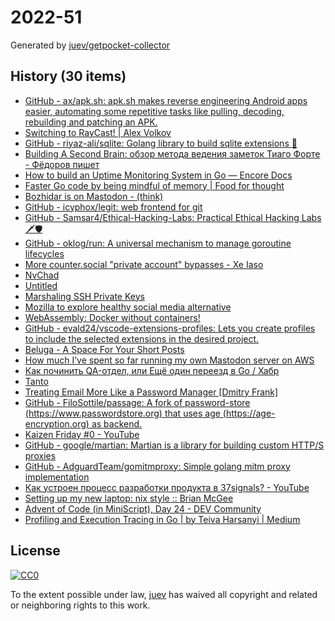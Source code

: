 # 2022-51

Generated by [juev/getpocket-collector](https://github.com/juev/getpocket-collector)

## History (30 items)

- [GitHub - ax/apk.sh: apk.sh makes reverse engineering Android apps easier, automating some repetitive tasks like pulling, decoding, rebuilding and patching an APK.](https://github.com/ax/apk.sh)
- [Switching to RayCast! | Alex Volkov](https://typefully.com/altryne/switching-to-raycast-jXXQYLj)
- [GitHub - riyaz-ali/sqlite: Golang library to build sqlite extensions :rocket:](https://github.com/riyaz-ali/sqlite)
- [Building A Second Brain: обзор метода ведения заметок Тиаго Форте - Фёдоров пишет](https://fedorovpishet.ru/basb/)
- [How to build an Uptime Monitoring System in Go — Encore Docs](https://encore.dev/docs/tutorials/uptime)
- [Faster Go code by being mindful of memory | Food for thought](https://f4t.dev/software/go-performance-memory/)
- [Bozhidar is on Mastodon - (think)](https://batsov.com/articles/2022/12/20/bozhidar-is-on-mastodon/)
- [GitHub - icyphox/legit: web frontend for git](https://github.com/icyphox/legit)
- [GitHub - Samsar4/Ethical-Hacking-Labs: Practical Ethical Hacking Labs 🗡🛡](https://github.com/Samsar4/Ethical-Hacking-Labs)
- [GitHub - oklog/run: A universal mechanism to manage goroutine lifecycles](https://github.com/oklog/run)
- [More counter.social "private account" bypasses - Xe Iaso](https://xeiaso.net/blog/more-coso-bypasses)
- [NvChad](https://nvchad.com)
- [Untitled](https://www.uber.com/de/blog/devpod-improving-developer-productivity-at-uber/)
- [Marshaling SSH Private Keys](https://charm.sh/blog/ssh-key-marshal/)
- [Mozilla to explore healthy social media alternative](https://blog.mozilla.org/en/mozilla/mozilla-launch-fediverse-instance-social-media-alternative/)
- [WebAssembly: Docker without containers!](https://wasmlabs.dev/articles/docker-without-containers/)
- [GitHub - evald24/vscode-extensions-profiles: Lets you create profiles to include the selected extensions in the desired project.](https://github.com/evald24/vscode-extensions-profiles)
- [Beluga - A Space For Your Short Posts](https://beluga.social)
- [How much I’ve spent so far running my own Mastodon server on AWS](https://www.micahwalter.com/how-much-ive-spent-so-far-running-my-own-mastodon-server-on-aws/)
- [Как починить QA-отдел, или Ещё один переезд в Go / Хабр](https://habr.com/ru/companies/ozontech/articles/707092/)
- [Tanto](https://ronindojo.io/en/tanto)
- [Treating Email More Like a Password Manager  [Dmitry Frank]](https://dmitryfrank.com/articles/treating_email_more_like_a_password_manager)
- [GitHub - FiloSottile/passage: A fork of password-store (https://www.passwordstore.org) that uses age (https://age-encryption.org) as backend.](https://github.com/FiloSottile/passage)
- [Kaizen Friday #0 - YouTube](https://www.youtube.com/watch?v=Cj-VR_CW1pQ)
- [GitHub - google/martian: Martian is a library for building custom HTTP/S proxies](https://github.com/google/martian)
- [GitHub - AdguardTeam/gomitmproxy: Simple golang mitm proxy implementation](https://github.com/AdguardTeam/gomitmproxy)
- [Как устроен процесс разработки продукта в 37signals? - YouTube](https://www.youtube.com/watch?v=kzM3WCQ7YkE)
- [Setting up my new laptop: nix style :: Brian McGee](https://bmcgee.ie/posts/2022/12/setting-up-my-new-laptop-nix-style/)
- [Advent of Code (in MiniScript), Day 24 - DEV Community](https://dev.to/joestrout/advent-of-code-in-miniscript-day-24-44fe)
- [Profiling and Execution Tracing in Go | by Teiva Harsanyi | Medium](https://teivah.medium.com/profiling-and-execution-tracing-in-go-a5e646970f5b)

## License

[![CC0](https://mirrors.creativecommons.org/presskit/buttons/88x31/svg/cc-zero.svg)](https://creativecommons.org/publicdomain/zero/1.0/)

To the extent possible under law, [juev](https://github.com/juev) has waived all copyright and related or neighboring rights to this work.
